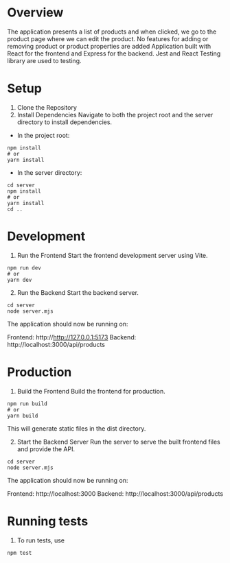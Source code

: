 # Overview
The application presents a list of products and when clicked, we go to the product page where we can edit the product. No features for adding or removing product or product properties are added
Application built with React for the frontend and Express for the backend. Jest and React Testing library are used to testing.

# Setup
1. Clone the Repository
2. Install Dependencies
Navigate to both the project root and the server directory to install dependencies.

- In the project root:
```
npm install
# or
yarn install
```
- In the server directory:

```
cd server
npm install
# or
yarn install
cd ..
```
# Development
1. Run the Frontend
Start the frontend development server using Vite.
```
npm run dev
# or
yarn dev
```
2. Run the Backend
Start the backend server.
```
cd server
node server.mjs
```

The application should now be running on:

Frontend: http://http://127.0.0.1:5173
Backend: http://localhost:3000/api/products

# Production
1. Build the Frontend
Build the frontend for production.
```
npm run build
# or
yarn build
```
This will generate static files in the dist directory.

2. Start the Backend Server
Run the server to serve the built frontend files and provide the API.
```
cd server
node server.mjs
```
The application should now be running on:

Frontend: http://localhost:3000
Backend: http://localhost:3000/api/products

# Running tests

1. To run tests, use
```
npm test
```
